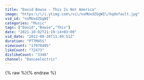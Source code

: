 ```yaml
---
title: "David Bowie - This Is Not America"
image: "https:\/\/i.ytimg.com\/vi\/nsMUxdZGgWI\/hqdefault.jpg"
vid_id: "nsMUxdZGgWI"
categories: "Music"
tags: ["David","Bowie","This"]
date: "2021-10-02T21:19:14+03:00"
vid_date: "2012-08-26T11:49:51Z"
duration: "PT7M45S"
viewcount: "17070405"
likeCount: "72473"
dislikeCount: "3346"
channel: "Danceelectric"
---
```

{% raw %}{% endraw %}
